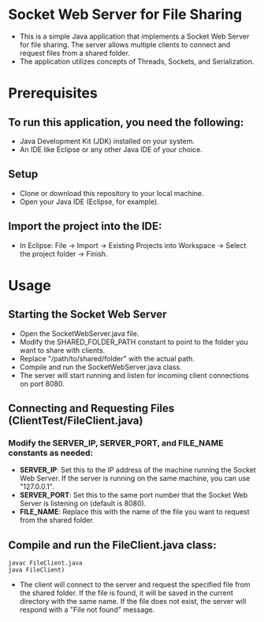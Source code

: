 # Socket Web Server for File Sharing
- This is a simple Java application that implements a Socket Web Server for file sharing. The server allows multiple clients to connect and request files from a shared folder. 
- The application utilizes concepts of Threads, Sockets, and Serialization.

# Prerequisites
## To run this application, you need the following:
- Java Development Kit (JDK) installed on your system.
- An IDE like Eclipse or any other Java IDE of your choice.

## Setup
- Clone or download this repository to your local machine.
- Open your Java IDE (Eclipse, for example).

## Import the project into the IDE:
- In Eclipse: File -> Import -> Existing Projects into Workspace -> Select the project folder -> Finish.

# Usage
## Starting the Socket Web Server
- Open the SocketWebServer.java file.
- Modify the SHARED_FOLDER_PATH constant to point to the folder you want to share with clients. 
- Replace "/path/to/shared/folder" with the actual path.
- Compile and run the SocketWebServer.java class.
- The server will start running and listen for incoming client connections on port 8080.

## Connecting and Requesting Files (ClientTest/FileClient.java)
### Modify the SERVER_IP, SERVER_PORT, and FILE_NAME constants as needed:
- **SERVER_IP**: Set this to the IP address of the machine running the Socket Web Server. If the server is running on the same machine, you can use "127.0.0.1".
- **SERVER_PORT**: Set this to the same port number that the Socket Web Server is listening on (default is 8080).
- **FILE_NAME**: Replace this with the name of the file you want to request from the shared folder.
## Compile and run the FileClient.java class: 
    javac FileClient.java
    java FileClient)

- The client will connect to the server and request the specified file from the shared folder. If the file is found, it will be saved in the current directory with the same name. If the file does not exist, the server will respond with a "File not found" message.
